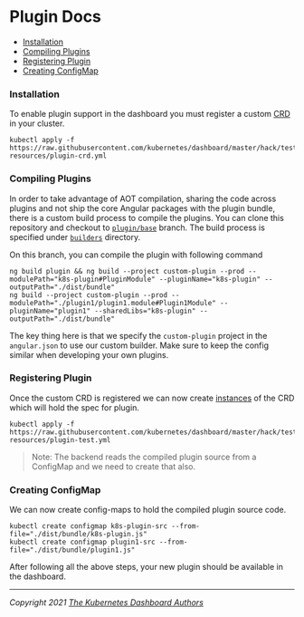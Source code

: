 # Plugin Docs

* [Installation](#installation)
* [Compiling Plugins](#compiling-plugins)
* [Registering Plugin](#registering-plugin)
* [Creating ConfigMap](#creating-configmap)

### Installation

To enable plugin support in the dashboard you must register a custom [CRD](../../aio/test-resources/plugin-crd.yml) in your cluster.

```shell
kubectl apply -f https://raw.githubusercontent.com/kubernetes/dashboard/master/hack/test-resources/plugin-crd.yml
```

### Compiling Plugins

In order to take advantage of AOT compilation, sharing the code across plugins and not ship the core Angular packages with the plugin bundle, there is a custom build process to compile the plugins.
You can clone this repository and checkout to [`plugin/base`](https://github.com/kubernetes/dashboard/tree/plugin/base) branch. The build process is specified under [`builders`](https://github.com/kubernetes/dashboard/tree/plugin/base/builders) directory.

On this branch, you can compile the plugin with following command

```shell
ng build plugin && ng build --project custom-plugin --prod --modulePath="k8s-plugin#PluginModule" --pluginName="k8s-plugin" --outputPath="./dist/bundle"
ng build --project custom-plugin --prod --modulePath="./plugin1/plugin1.module#Plugin1Module" --pluginName="plugin1" --sharedLibs="k8s-plugin" --outputPath="./dist/bundle"
```

The key thing here is that we specify the `custom-plugin` project in the `angular.json` to use our custom builder. Make sure to keep the config similar when developing your own plugins.

### Registering Plugin

Once the custom CRD is registered we can now create [instances](../../aio/test-resources/plugin-test.yml) of the CRD which will hold the spec for plugin.

```shell
kubectl apply -f https://raw.githubusercontent.com/kubernetes/dashboard/master/hack/test-resources/plugin-test.yml
```

> Note: The backend reads the compiled plugin source from a ConfigMap and we need to create that also.

### Creating ConfigMap

We can now create config-maps to hold the compiled plugin source code.

```shell
kubectl create configmap k8s-plugin-src --from-file="./dist/bundle/k8s-plugin.js"
kubectl create configmap plugin1-src --from-file="./dist/bundle/plugin1.js"
```

After following all the above steps, your new plugin should be available in the dashboard.

----
_Copyright 2021 [The Kubernetes Dashboard Authors](https://github.com/kubernetes/dashboard/graphs/contributors)_
